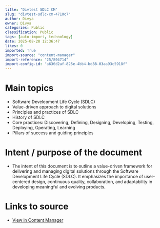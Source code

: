 ```yaml
---
title: "Divtest SDLC CM"
slug: "divtest-sdlc-cm-4710c7"
author: Divya
owner: Divya
categories: Public
classification: Public
tags: [auto-import, technology]
date: 2025-08-28 12:36:47
likes: 0
imported: True 
import-source: "content-manager"
import-reference: "25/804714"
import-config-id: "a636d2af-825e-4bb4-bd88-03aa93c5918f"
---
```


# Main topics
- Software Development Life Cycle (SDLC)
- Value-driven approach to digital solutions
- Principles and practices of SDLC
- History of SDLC
- Core practices: Discovering, Defining, Designing, Developing, Testing, Deploying, Operating, Learning
- Pillars of success and guiding principles

# Intent / purpose of the document
- The intent of this document is to outline a value-driven framework for delivering and managing digital solutions through the Software Development Life Cycle (SDLC). It emphasizes the importance of user-centered design, continuous quality, collaboration, and adaptability in developing meaningful and evolving products.

# Links to source
- [View in Content Manager](https://www.forgov.qld.gov.au/)